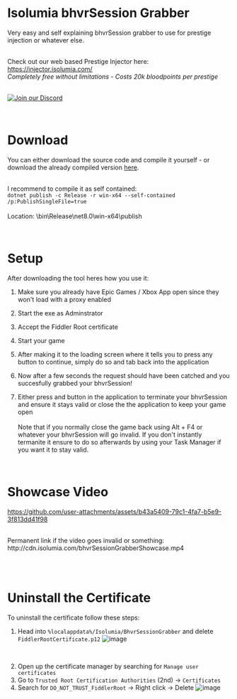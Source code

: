 # Isolumia bhvrSession Grabber
Very easy and self explaining bhvrSession grabber to use for prestige injection or whatever else.<br><br>

Check out our web based Prestige Injector here: https://injector.isolumia.com/ <br>
*Completely free without limitations - Costs 20k bloodpoints per prestige*
<br><br>

[![Join our Discord](https://invidget.switchblade.xyz/ZBsJ834qxj)](https://discord.gg/ZBsJ834qxj)

<br>

# Download
You can either download the source code and compile it yourself - or download the already compiled version [here](https://github.com/crexpy/bhvrSession-Grabber/releases/latest).
<br><br>

I recommend to compile it as self contained:<br>
```dotnet publish -c Release -r win-x64 --self-contained /p:PublishSingleFile=true```<br><br>
Location: \bin\Release\net8.0\win-x64\publish

<br>

# Setup
After downloading the tool heres how you use it:
1. Make sure you already have Epic Games / Xbox App open since they won't load with a proxy enabled

2. Start the exe as Adminstrator<br>

3. Accept the Fiddler Root certificate<br>

4. Start your game<br>

5. After making it to the loading screen where it tells you to press any button to continue, simply do so and tab back into the application<br>

6. Now after a few seconds the request should have been catched and you succesfully grabbed your bhvrSession!<br>

7. Either press and button in the application to terminate your bhvrSession and ensure it stays valid or close the the application to keep your game open<br><br>
Note that if you normally close the game back using Alt + F4 or whatever your bhvrSession will go invalid. If you don't instantly termanite it ensure to do so afterwards by using your Task Manager if you want it to stay valid.

<br>

# Showcase Video
https://github.com/user-attachments/assets/b43a5409-79c1-4fa7-b5e9-3f813dd41f98


<br>
Permanent link if the video goes invalid or something: http://cdn.isolumia.com/bhvrSessionGrabberShowcase.mp4




<br><br>

# Uninstall the Certificate
To uninstall the certificate follow these steps:
1. Head into ```%localappdata%/Isolumia/BhvrSessionGrabber``` and delete ```FiddlerRootCertificate.p12```
![image](https://github.com/user-attachments/assets/9553a54a-07f7-444d-a1a9-204e741d4e96)
<br>

2. Open up the certificate manager by searching for ```Manage user certificates```
3. Go to ```Trusted Root Certification Authorities``` (2nd) -> ```Certificates```
4. Search for ```DO_NOT_TRUST_FiddlerRoot``` -> Right click -> Delete
![image](https://github.com/user-attachments/assets/e00ccd16-cdc2-4d26-b510-ce9b73b28505)
